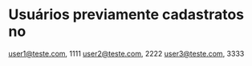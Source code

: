 # Usuários previamente cadastratos no 

 user1@teste.com, 1111
 user2@teste.com, 2222
 user3@teste.com, 3333